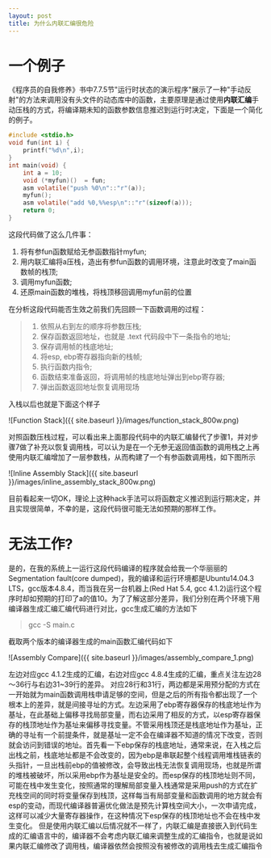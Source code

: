 ```yaml
---
layout: post
title: 为什么内联汇编很危险
---
```

一个例子
======
《程序员的自我修养》书中7.7.5节"运行时状态的演示程序"展示了一种"手动反射"的方法来调用没有头文件的动态库中的函数，主要原理是通过使用**内联汇编**手动压栈的方式，将编译期未知的函数参数信息推迟到运行时决定，下面是一个简化的例子。

```c
#include <stdio.h>
void fun(int i) {
    printf("%d\n",i);
}
int main(void) {
    int a = 10;
    void (*myfun)()  = fun;
    asm volatile("push %0\n"::"r"(a));
    myfun();
    asm volatile("add %0,%%esp\n"::"r"(sizeof(a)));
    return 0;
}
```

这段代码做了这么几件事：

1. 将有参fun函数赋给无参函数指针myfun;
2. 用内联汇编将a压栈，造出有参fun函数的调用环境，注意此时改变了main函数帧的栈顶;
3. 调用myfun函数;
4. 还原main函数的堆栈，将栈顶移回调用myfun前的位置

在分析这段代码能否生效之前我们先回顾一下函数调用的过程：

> 1. 依照从右到左的顺序将参数压栈;
> 2. 保存函数返回地址，也就是 .text 代码段中下一条指令的地址;
> 3. 保存调用帧的栈底地址;
> 4. 将esp, ebp寄存器指向新的栈帧;
> 5. 执行函数内指令;
> 6. 函数结束准备返回，将调用帧的栈底地址弹出到ebp寄存器;
> 7. 弹出函数返回地址恢复调用现场

入栈以后也就是下面这个样子

![Function Stack]({{ site.baseurl }}/images/function_stack_800w.png)

对照函数压栈过程，可以看出来上面那段代码中的内联汇编替代了步骤1，并对步骤7做了补充以恢复调用栈，可以认为是在一个无参无返回值函数的调用栈之上再使用内联汇编增加了一层参数栈，从而构建了一个有参函数调用栈，如下图所示

![Inline Assembly Stack]({{ site.baseurl }}/images/inline_assembly_stack_800w.png)

目前看起来一切OK，理论上这种hack手法可以将函数定义推迟到运行期决定，并且实现很简单，不幸的是，这段代码很可能无法如预期的那样工作。

无法工作?
======
是的，在我的系统上一运行这段代码编译的程序就会给我一个华丽丽的Segmentation fault(core dumped)，我的编译和运行环境都是Ubuntu14.04.3 LTS，gcc版本4.8.4，而当我在另一台机器上(Red Hat 5.4, gcc 4.1.2)运行这个程序时却如预期的打印了a的值10。为了了解这部分差异，我们分别在两个环境下用编译器生成汇编汇编代码进行对比，gcc生成汇编的方法如下

> gcc -S main.c

截取两个版本的编译器生成的main函数汇编代码如下

![Assembly Compare]({{ site.baseurl }}/images/assembly_compare_1.png)

左边对应gcc 4.1.2生成的汇编，右边对应gcc 4.8.4生成的汇编，重点关注左边28～36行与右边31~39行的差异。
对应28行和31行，两边都是采用预分配的方式在一开始就为main函数调用栈申请足够的空间，但是之后的所有指令都出现了一个根本上的差异，就是间接寻址的方式。左边采用了ebp寄存器保存的栈底地址作为基址，在此基础上偏移寻找局部变量，而右边采用了相反的方式，以esp寄存器保存的栈顶地址作为基址来偏移寻找变量。不管采用栈顶还是栈底地址作为基址，正确的寻址有一个前提条件，就是基址一定不会在编译器不知道的情况下改变，否则就会访问到错误的地址。首先看一下ebp保存的栈底地址，通常来说，在入栈之后出栈之前，栈底地址都是不会改变的，因为ebp是串联起整个线程调用堆栈链表的头指针，一旦出栈前ebp的值被修改，会导致出栈无法恢复调用现场，也就是所谓的堆栈被破坏，所以采用ebp作为基址是安全的。而esp保存的栈顶地址则不同，可能在栈中发生变化，按照通常的理解局部变量入栈通常是采用push的方式在扩充栈空间的同时将变量保存到栈顶，这样每当有局部变量和函数调用的地方就会有esp的变动，而现代编译器普遍优化做法是预先计算栈空间大小，一次申请完成，这样可以减少大量寄存器操作，在这种情况下esp保存的栈顶地址也不会在栈中发生变化。
但是使用内联汇编以后情况就不一样了，内联汇编是直接嵌入到代码生成的汇编语言中的，编译器不会考虑内联汇编来调整生成的汇编指令，也就是说如果内联汇编修改了调用栈，编译器依然会按照没有被修改的调用栈去生成汇编指令

